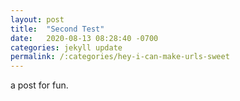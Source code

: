 ```yaml
---
layout: post
title:  "Second Test"
date:   2020-08-13 08:28:40 -0700
categories: jekyll update
permalink: /:categories/hey-i-can-make-urls-sweet
---
```



a post for fun.
